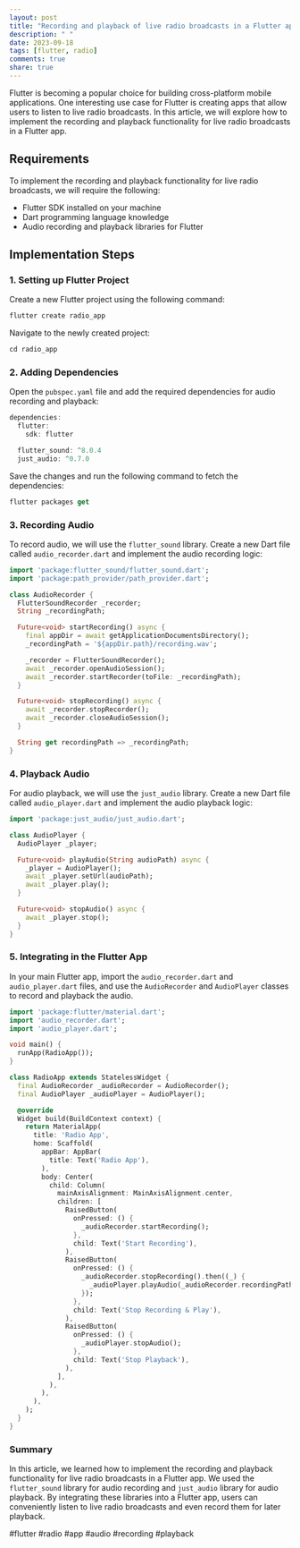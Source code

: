 ```yaml
---
layout: post
title: "Recording and playback of live radio broadcasts in a Flutter app"
description: " "
date: 2023-09-18
tags: [flutter, radio]
comments: true
share: true
---
```


Flutter is becoming a popular choice for building cross-platform mobile applications. One interesting use case for Flutter is creating apps that allow users to listen to live radio broadcasts. In this article, we will explore how to implement the recording and playback functionality for live radio broadcasts in a Flutter app.

## Requirements

To implement the recording and playback functionality for live radio broadcasts, we will require the following:

- Flutter SDK installed on your machine
- Dart programming language knowledge
- Audio recording and playback libraries for Flutter

## Implementation Steps

### 1. Setting up Flutter Project

Create a new Flutter project using the following command:

```dart
flutter create radio_app
```

Navigate to the newly created project:

```dart
cd radio_app
```

### 2. Adding Dependencies

Open the `pubspec.yaml` file and add the required dependencies for audio recording and playback:

```dart
dependencies:
  flutter:
    sdk: flutter

  flutter_sound: ^8.0.4
  just_audio: ^0.7.0
```

Save the changes and run the following command to fetch the dependencies:

```dart
flutter packages get
```

### 3. Recording Audio

To record audio, we will use the `flutter_sound` library. Create a new Dart file called `audio_recorder.dart` and implement the audio recording logic:

```dart
import 'package:flutter_sound/flutter_sound.dart';
import 'package:path_provider/path_provider.dart';

class AudioRecorder {
  FlutterSoundRecorder _recorder;
  String _recordingPath;

  Future<void> startRecording() async {
    final appDir = await getApplicationDocumentsDirectory();
    _recordingPath = '${appDir.path}/recording.wav';

    _recorder = FlutterSoundRecorder();
    await _recorder.openAudioSession();
    await _recorder.startRecorder(toFile: _recordingPath);
  }

  Future<void> stopRecording() async {
    await _recorder.stopRecorder();
    await _recorder.closeAudioSession();
  }

  String get recordingPath => _recordingPath;
}
```

### 4. Playback Audio

For audio playback, we will use the `just_audio` library. Create a new Dart file called `audio_player.dart` and implement the audio playback logic:

```dart
import 'package:just_audio/just_audio.dart';

class AudioPlayer {
  AudioPlayer _player;

  Future<void> playAudio(String audioPath) async {
    _player = AudioPlayer();
    await _player.setUrl(audioPath);
    await _player.play();
  }

  Future<void> stopAudio() async {
    await _player.stop();
  }
}
```

### 5. Integrating in the Flutter App

In your main Flutter app, import the `audio_recorder.dart` and `audio_player.dart` files, and use the `AudioRecorder` and `AudioPlayer` classes to record and playback the audio.

```dart
import 'package:flutter/material.dart';
import 'audio_recorder.dart';
import 'audio_player.dart';

void main() {
  runApp(RadioApp());
}

class RadioApp extends StatelessWidget {
  final AudioRecorder _audioRecorder = AudioRecorder();
  final AudioPlayer _audioPlayer = AudioPlayer();

  @override
  Widget build(BuildContext context) {
    return MaterialApp(
      title: 'Radio App',
      home: Scaffold(
        appBar: AppBar(
          title: Text('Radio App'),
        ),
        body: Center(
          child: Column(
            mainAxisAlignment: MainAxisAlignment.center,
            children: [
              RaisedButton(
                onPressed: () {
                  _audioRecorder.startRecording();
                },
                child: Text('Start Recording'),
              ),
              RaisedButton(
                onPressed: () {
                  _audioRecorder.stopRecording().then((_) {
                    _audioPlayer.playAudio(_audioRecorder.recordingPath);
                  });
                },
                child: Text('Stop Recording & Play'),
              ),
              RaisedButton(
                onPressed: () {
                  _audioPlayer.stopAudio();
                },
                child: Text('Stop Playback'),
              ),
            ],
          ),
        ),
      ),
    );
  }
}
```

### Summary

In this article, we learned how to implement the recording and playback functionality for live radio broadcasts in a Flutter app. We used the `flutter_sound` library for audio recording and `just_audio` library for audio playback. By integrating these libraries into a Flutter app, users can conveniently listen to live radio broadcasts and even record them for later playback.

#flutter #radio #app #audio #recording #playback